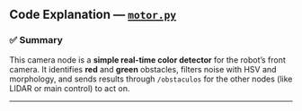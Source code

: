 ## Code Explanation — [`motor.py`](./motor.py) 

### ✅ **Summary**

This camera node is a **simple real-time color detector** for the robot’s front camera. It identifies **red** and **green** obstacles, filters noise with HSV and morphology, and sends results through `/obstaculos` for the other nodes (like LIDAR or main control) to act on.


---

